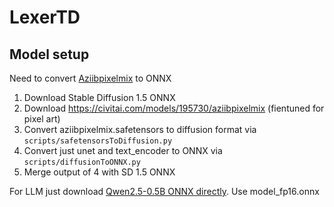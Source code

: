 # LexerTD

## Model setup
Need to convert [Aziibpixelmix](https://civitai.com/models/195730/aziibpixelmix) to ONNX

1. Download Stable Diffusion 1.5 ONNX
2. Download https://civitai.com/models/195730/aziibpixelmix (fientuned for pixel art)
3. Convert aziibpixelmix.safetensors to diffusion format via `scripts/safetensorsToDiffusion.py`
4. Convert just unet and text_encoder to ONNX via `scripts/diffusionToONNX.py`
5. Merge output of 4 with SD 1.5 ONNX

For LLM just download [Qwen2.5-0.5B ONNX directly](https://huggingface.co/onnx-community/Qwen2.5-0.5B-Instruct/tree/main).
Use model_fp16.onnx
